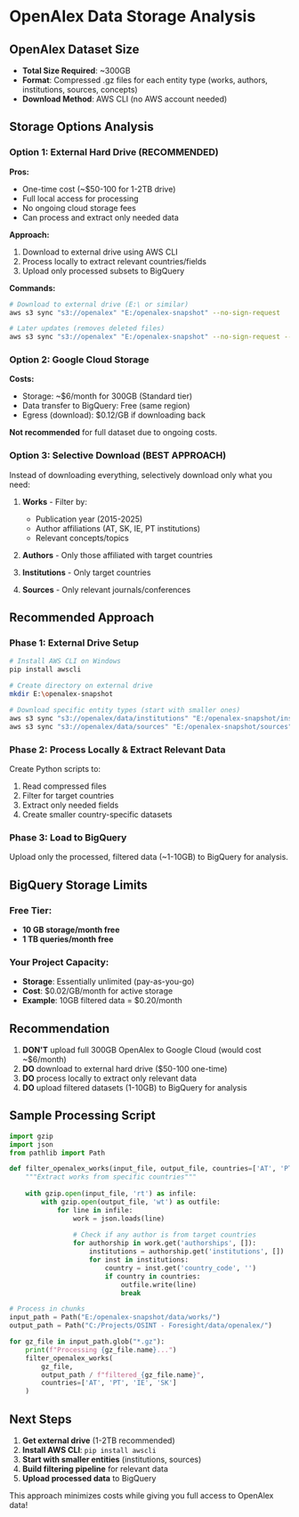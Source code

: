 # OpenAlex Data Storage Analysis

## OpenAlex Dataset Size
- **Total Size Required**: ~300GB 
- **Format**: Compressed .gz files for each entity type (works, authors, institutions, sources, concepts)
- **Download Method**: AWS CLI (no AWS account needed)

## Storage Options Analysis

### Option 1: External Hard Drive (RECOMMENDED)
**Pros:**
- One-time cost (~$50-100 for 1-2TB drive)
- Full local access for processing
- No ongoing cloud storage fees
- Can process and extract only needed data

**Approach:**
1. Download to external drive using AWS CLI
2. Process locally to extract relevant countries/fields
3. Upload only processed subsets to BigQuery

**Commands:**
```bash
# Download to external drive (E:\ or similar)
aws s3 sync "s3://openalex" "E:/openalex-snapshot" --no-sign-request

# Later updates (removes deleted files)
aws s3 sync "s3://openalex" "E:/openalex-snapshot" --no-sign-request --delete
```

### Option 2: Google Cloud Storage
**Costs:**
- Storage: ~$6/month for 300GB (Standard tier)
- Data transfer to BigQuery: Free (same region)
- Egress (download): $0.12/GB if downloading back

**Not recommended** for full dataset due to ongoing costs.

### Option 3: Selective Download (BEST APPROACH)
Instead of downloading everything, selectively download only what you need:

1. **Works** - Filter by:
   - Publication year (2015-2025)
   - Author affiliations (AT, SK, IE, PT institutions)
   - Relevant concepts/topics

2. **Authors** - Only those affiliated with target countries
3. **Institutions** - Only target countries
4. **Sources** - Only relevant journals/conferences

## Recommended Approach

### Phase 1: External Drive Setup
```bash
# Install AWS CLI on Windows
pip install awscli

# Create directory on external drive
mkdir E:\openalex-snapshot

# Download specific entity types (start with smaller ones)
aws s3 sync "s3://openalex/data/institutions" "E:/openalex-snapshot/institutions" --no-sign-request
aws s3 sync "s3://openalex/data/sources" "E:/openalex-snapshot/sources" --no-sign-request
```

### Phase 2: Process Locally & Extract Relevant Data
Create Python scripts to:
1. Read compressed files
2. Filter for target countries
3. Extract only needed fields
4. Create smaller country-specific datasets

### Phase 3: Load to BigQuery
Upload only the processed, filtered data (~1-10GB) to BigQuery for analysis.

## BigQuery Storage Limits

### Free Tier:
- **10 GB storage/month free**
- **1 TB queries/month free**

### Your Project Capacity:
- **Storage**: Essentially unlimited (pay-as-you-go)
- **Cost**: $0.02/GB/month for active storage
- **Example**: 10GB filtered data = $0.20/month

## Recommendation

1. **DON'T** upload full 300GB OpenAlex to Google Cloud (would cost ~$6/month)
2. **DO** download to external hard drive ($50-100 one-time)
3. **DO** process locally to extract only relevant data
4. **DO** upload filtered datasets (1-10GB) to BigQuery for analysis

## Sample Processing Script

```python
import gzip
import json
from pathlib import Path

def filter_openalex_works(input_file, output_file, countries=['AT', 'PT', 'IE', 'SK']):
    """Extract works from specific countries"""
    
    with gzip.open(input_file, 'rt') as infile:
        with gzip.open(output_file, 'wt') as outfile:
            for line in infile:
                work = json.loads(line)
                
                # Check if any author is from target countries
                for authorship in work.get('authorships', []):
                    institutions = authorship.get('institutions', [])
                    for inst in institutions:
                        country = inst.get('country_code', '')
                        if country in countries:
                            outfile.write(line)
                            break

# Process in chunks
input_path = Path("E:/openalex-snapshot/data/works/")
output_path = Path("C:/Projects/OSINT - Foresight/data/openalex/")

for gz_file in input_path.glob("*.gz"):
    print(f"Processing {gz_file.name}...")
    filter_openalex_works(
        gz_file,
        output_path / f"filtered_{gz_file.name}",
        countries=['AT', 'PT', 'IE', 'SK']
    )
```

## Next Steps

1. **Get external drive** (1-2TB recommended)
2. **Install AWS CLI**: `pip install awscli`
3. **Start with smaller entities** (institutions, sources)
4. **Build filtering pipeline** for relevant data
5. **Upload processed data** to BigQuery

This approach minimizes costs while giving you full access to OpenAlex data!